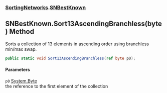 ### [SortingNetworks](./SortingNetworks.md 'SortingNetworks').[SNBestKnown](./SortingNetworks-SNBestKnown.md 'SortingNetworks.SNBestKnown')
## SNBestKnown.Sort13AscendingBranchless(byte) Method
Sorts a collection of 13 elements in ascending order using branchless min/max swap.  
```csharp
public static void Sort13AscendingBranchless(ref byte p0);
```
#### Parameters
<a name='SortingNetworks-SNBestKnown-Sort13AscendingBranchless(byte)-p0'></a>
`p0` [System.Byte](https://docs.microsoft.com/en-us/dotnet/api/System.Byte 'System.Byte')  
the reference to the first element of the collection  
  
